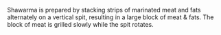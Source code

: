 Shawarma is prepared by stacking strips of marinated meat and fats alternately on a vertical spit, resulting in a large block of meat & fats. The block of meat is grilled slowly while the spit rotates.